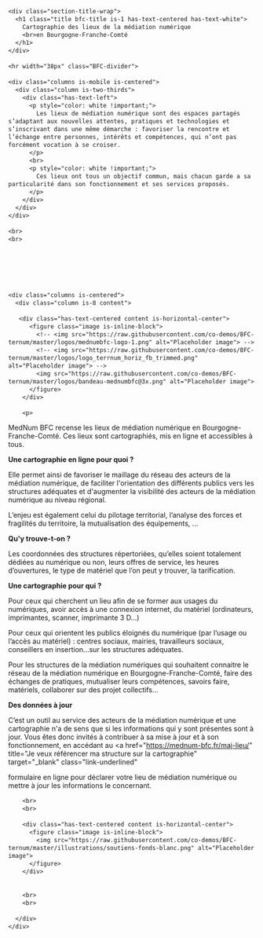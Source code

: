 <style>

  .img-mini{
    max-width: 120px;
    height: auto;
  }
  .img-medium{
    max-width: 250px;
    height: auto;
  }
  .img-large{
    max-width: 400px;
    height: auto;
  }
  figure {
    margin: auto;
  }
  .is-horizontal-center {
    justify-content: center;
  }

  
  .top-section{
    display: flex;
    flex-direction: column;
    align-items: center;
    padding:3em 0 3em 0 ;
  }
  .bfc-title {
    margin-bottom : 0 !important;
    padding: 1em 0 .2em 0;
  }
  .bfc-title-background{
    background-image: url('https://raw.githubusercontent.com/co-demos/BFC-ternum/master/illustrations/fonds-mediation-1024x384.jpg');
    background-repeat: no-repeat;
    background-attachment: fixed;
    background-size: cover;
    margin-bottom: 3em;
  }
  .BFC-divider {
    background-color: #ff4646;
    height: 1px;
  }

  .div-padding{
    margin: 0 3em 0 3em;
  }

</style>

<div id="home">


  <div class="top-section bfc-title-background has-text-white">
    <br>

    <div class="section-title-wrap">
      <h1 class="title bfc-title is-1 has-text-centered has-text-white">
        Cartographie des lieux de la médiation numérique 
        <br>en Bourgogne-Franche-Comté
      </h1>
    </div>

    <hr width="38px" class="BFC-divider">

    <div class="columns is-mobile is-centered">
      <div class="column is-two-thirds">
        <div class="has-text-left">
          <p style="color: white !important;">
            Les lieux de médiation numérique sont des espaces partagés s’adaptant aux nouvelles attentes, pratiques et technologies et s’inscrivant dans une même démarche : favoriser la rencontre et l’échange entre personnes, intérêts et compétences, qui n’ont pas forcément vocation à se croiser.
          </p>
          <br>
          <p style="color: white !important;">
            Ces lieux ont tous un objectif commun, mais chacun garde a sa particularité dans son fonctionnement et ses services proposés. 
          </p>
        </div>
      </div>
    </div>

    <br>
    <br>
  </div>

  <section class="container">

    <div class="columns is-centered">
      <div class="column is-8 content">
        
       <div class="has-text-centered content is-horizontal-center">
          <figure class="image is-inline-block">
            <!-- <img src="https://raw.githubusercontent.com/co-demos/BFC-ternum/master/logos/mednumbfc-logo-1.png" alt="Placeholder image"> -->
            <!-- <img src="https://raw.githubusercontent.com/co-demos/BFC-ternum/master/logos/logo_terrnum_horiz_fb_trimmed.png" alt="Placeholder image"> -->
            <img src="https://raw.githubusercontent.com/co-demos/BFC-ternum/master/logos/bandeau-mednumbfc@3x.png" alt="Placeholder image">
          </figure>
        </div>

        <p>
MedNum BFC recense les lieux de médiation numérique en Bourgogne-Franche-Comté. Ces lieux sont cartographiés, mis en ligne et accessibles à tous.
        </p>
        <p>
          <b>Une cartographie en ligne pour quoi ?</b>
        </p>
        <p>
Elle permet ainsi de favoriser le maillage du réseau des acteurs de la médiation numérique, de faciliter l'orientation des différents publics vers les structures adéquates et d'augmenter la visibilité des acteurs de la médiation numérique au niveau régional.
        </p>
        <p>
L’enjeu est également celui du pilotage territorial, l’analyse des forces et fragilités du territoire, la mutualisation des équipements, ...
        </p>
       <p>
          <b>Qu'y trouve-t-on ?</b>
        </p>
        <p>
Les coordonnées des structures répertoriées, qu’elles soient totalement dédiées au numérique ou non, leurs offres de service, les heures d’ouvertures, le type de matériel que l’on peut y trouver, la tarification.
        </p>
        <p>
          <b>Une cartographie pour qui ?</b>
        </p>
        <p>
Pour ceux qui cherchent un lieu afin de se former aux usages du numériques, avoir accès à une connexion internet, du matériel (ordinateurs, imprimantes, scanner, imprimante 3 D…)
        </p>
         <p>
Pour ceux qui orientent les publics éloignés du numérique (par l’usage ou l’accès au matériel) : centres sociaux, mairies, travailleurs sociaux, conseillers en insertion…sur les structures adéquates.
        </p>
        <p>
Pour les structures de la médiation numériques qui souhaitent connaitre le réseau de la médiation numérique en Bourgogne-Franche-Comté, faire des échanges de pratiques, mutualiser leurs compétences, savoirs faire, matériels, collaborer sur des projet collectifs…
        </p>
        <p>
        <b>Des données à jour</b>
        </p>
        <p>
C’est un outil au service des acteurs de la médiation numérique et une cartographie n'a de sens que si les informations qui y sont présentes sont à jour. Vous êtes donc invités à contribuer à sa mise à jour et à son fonctionnement, en accédant au 
<a 
  href="https://mednum-bfc.fr/maj-lieu/" 
  title="Je veux référencer ma structure sur la cartographie"  
  target="_blank"
  class="link-underlined"
  >
formulaire en ligne pour déclarer votre lieu de médiation numérique ou mettre à jour les informations le concernant.
</a>
        </p>



        <br>
        <br>

        <div class="has-text-centered content is-horizontal-center">
          <figure class="image is-inline-block">
            <img src="https://raw.githubusercontent.com/co-demos/BFC-ternum/master/illustrations/soutiens-fonds-blanc.png" alt="Placeholder image">
          </figure>
        </div>


        <br>
        <br>
        
      </div>
    </div>
  </section>


  <br>
  <br>

</div>
